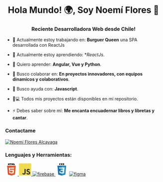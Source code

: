 <h1 align="center">Hola Mundo! 🌍, Soy Noemí Flores 🦋 </h1>
<h3 align="center">Reciente Desarrolladora Web desde Chile!</h3>

- 🔭 Actualmente estoy trabajando en: **Burguer Queen** una SPA desarrollada con ReactJs

- 🌱 Actualmente estoy aprendiendo: **ReactJs*.

- 🤖 Quiero aprender: **Angular, Vue y Python**.

- 👯 Busco colaborar en: **En proyectos innovadores, con equipos dinamicos y colaborativos**.

- 🤝 Busco ayuda con: **Javascript**.

- 👨💻 Todos mis proyectos están disponibles en mi repositorio.

- ⚡ Debes saber sobre mí:  **Me encanta encuadernar libros y libretas y cantar**.

<h3 align="left">Contactame</h3>
<p align="left">
<a href="https://www.linkedin.com/in/noemifloresalcayaga//" target="blank"><img align="center" src="https://raw.githubusercontent.com/rahuldkjain/github-profile-readme-generator/master/src/images/icons/Social/linked-in-alt.svg" alt="Noemí Flores Alcayaga" height="30" width="40" /></a>
</p>

<h3 align="left">Lenguajes y Herramientas:</h3>
<p align="left"> <a href="https://www.w3schools.com/css/" target="_blank" rel="noreferrer"><a href="https://www.w3.org/html/" target="_blank" rel="noreferrer"> <img src="https://raw.githubusercontent.com/devicons/devicon/master/icons/html5/html5-original-wordmark.svg" alt="html5" width="40" height="40"/> </a> <a href="https://developer.mozilla.org/en-US/docs/Web/JavaScript" target="_blank" rel="noreferrer"> <img src="https://raw.githubusercontent.com/devicons/devicon/master/icons/javascript/javascript-original.svg" alt="javascript" width="40" height="40"/> </a>
<a href="https://firebase.google.com/" target="_blank" rel="noreferrer"> <img src="https://www.vectorlogo.zone/logos/firebase/firebase-icon.svg" alt="firebase" width="40" height="40"/> </a>
<img src="https://raw.githubusercontent.com/devicons/devicon/master/icons/css3/css3-original-wordmark.svg" alt="css3" width="40" height="40"/> </a> <a href="https://www.figma.com/" target="_blank" rel="noreferrer"> <img src="https://www.vectorlogo.zone/logos/figma/figma-icon.svg" alt="figma" width="40" height="40"/> </a></p>


